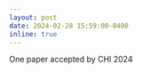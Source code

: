 ```yaml
---
layout: post
date: 2024-02-28 15:59:00-0400
inline: true
---
```


One paper accepted by CHI 2024
<!---
Published <a href="one paper ">one paper</a> at ISMAR 2021!
--->